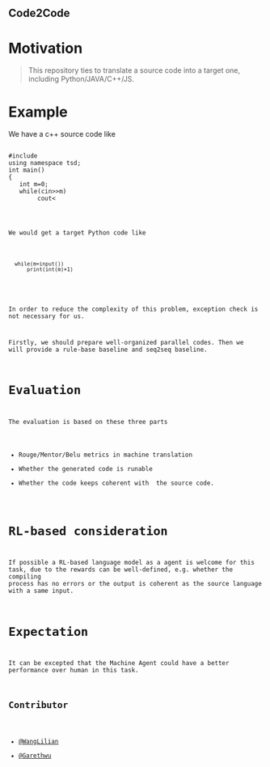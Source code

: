 ## Code2Code

# Motivation

>This  repository ties to translate a source code into a target one, including Python/JAVA/C++/JS.

# Example
We have a c++ source code like
<pre><code>
#include<iostream>
using namespace tsd;
int main()
{
   int m=0;
   while(cin>>m)  
        cout<<m+1;
}
</code>
</pre>
We would get a target Python code like
<pre>
<code>
  while(m=input())
      print(int(m)+1)
</code>  
</pre>
In order to reduce the complexity of this problem, exception check is not necessary for us.


Firstly, we should prepare well-organized parallel codes. Then we will provide a rule-base baseline and seq2seq baseline. 

# Evaluation

The evaluation is based on these three parts

+ Rouge/Mentor/Belu metrics in machine translation
+ Whether the generated code is runable
+ Whether the code keeps coherent with  the source code.

# RL-based consideration
If possible a RL-based language model as a agent is welcome for this task, due to the rewards can be well-defined, e.g. whether the compiling process has no errors or the output is coherent as the source language with a same input.


# Expectation

It can be excepted that the Machine Agent could have a better performance over human in this task.

## Contributor
-	[@WangLilian](https://github.com/WangLilian)
-	[@Garethwu](https://github.com/noline)


